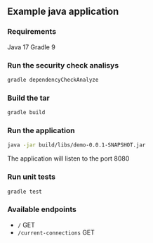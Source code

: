 ## Example java application

### Requirements

Java 17
Gradle 9

### Run the security check analisys

```bash
gradle dependencyCheckAnalyze
```

### Build the tar

```bash
gradle build
```

### Run the application

```bash
java -jar build/libs/demo-0.0.1-SNAPSHOT.jar 
```

The application will listen to the port 8080

### Run unit tests

```bash
gradle test
```

### Available endpoints

- `/` GET
- `/current-connections` GET